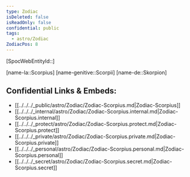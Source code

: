 ```yaml
---
type: Zodiac
isDeleted: false
isReadOnly: false
confidential: public
tags:
  - astro/Zodiac
ZodiacPos: 8
---
```

[SpocWebEntityId::]



[name-la::Scorpius]
[name-genitive::Scorpii]
[name-de::Skorpion]


## Confidential Links & Embeds: 
- [[../../../_public/astro/Zodiac/Zodiac-Scorpius.md|Zodiac-Scorpius]] 
- [[../../../_internal/astro/Zodiac/Zodiac-Scorpius.internal.md|Zodiac-Scorpius.internal]] 
- [[../../../_protect/astro/Zodiac/Zodiac-Scorpius.protect.md|Zodiac-Scorpius.protect]] 
- [[../../../_private/astro/Zodiac/Zodiac-Scorpius.private.md|Zodiac-Scorpius.private]] 
- [[../../../_personal/astro/Zodiac/Zodiac-Scorpius.personal.md|Zodiac-Scorpius.personal]] 
- [[../../../_secret/astro/Zodiac/Zodiac-Scorpius.secret.md|Zodiac-Scorpius.secret]] 
